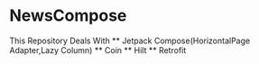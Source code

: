 # NewsCompose
This Repository Deals With
** Jetpack Compose(HorizontalPage Adapter,Lazy Column)
** Coin 
** Hilt
** Retrofit
